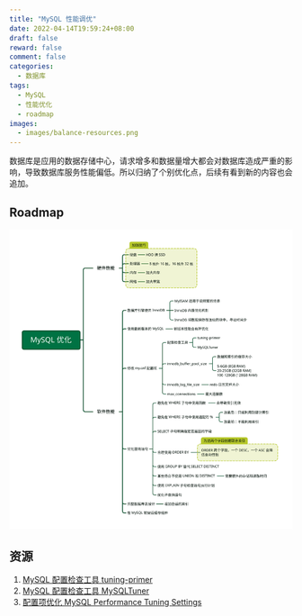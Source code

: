 ```yaml
---
title: "MySQL 性能调优"
date: 2022-04-14T19:59:24+08:00
draft: false
reward: false
comment: false
categories:
  - 数据库
tags:
  - MySQL
  - 性能优化
  - roadmap
images:
  - images/balance-resources.png
---
```


数据库是应用的数据存储中心，请求增多和数据量增大都会对数据库造成严重的影响，导致数据库服务性能偏低。所以归纳了个别优化点，后续有看到新的内容也会追加。

<!--more-->

## Roadmap

![](MySQL-optimization.svg)

## 资源

1. [MySQL 配置检查工具 tuning-primer](https://github.com/RootService/tuning-primer)
2. [MySQL 配置检查工具 MySQLTuner](https://github.com/major/MySQLTuner-perl)
3. [配置项优化 MySQL Performance Tuning Settings](https://www.percona.com/blog/2014/01/28/10-mysql-performance-tuning-settings-after-installation/)
